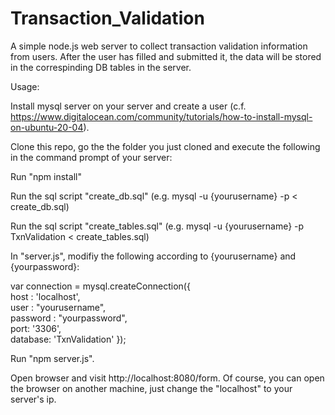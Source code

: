 # Transaction_Validation
A simple node.js web server to collect transaction validation information from users. After the user has filled and submitted it, the data will be stored in the correspinding DB tables in the server.

Usage:

Install mysql server on your server and create a user (c.f. https://www.digitalocean.com/community/tutorials/how-to-install-mysql-on-ubuntu-20-04).

Clone this repo, go the the folder you just cloned and execute the following in the command prompt of your server:

Run "npm install"

Run the sql script "create_db.sql" (e.g. mysql -u {yourusername} -p < create_db.sql)

Run the sql script "create_tables.sql" (e.g. mysql -u {yourusername} -p TxnValidation < create_tables.sql)

In "server.js", modifiy the following according to {yourusername} and {yourpassword}:

var connection = mysql.createConnection({     
  host     : 'localhost',       
  user     : "yourusername",              
  password : "yourpassword",       
  port: '3306',                   
  database: 'TxnValidation' 
}); 

Run "npm server.js". 

Open browser and visit http://localhost:8080/form. Of course, you can open the browser on another machine, just change the "localhost" to your server's ip.
